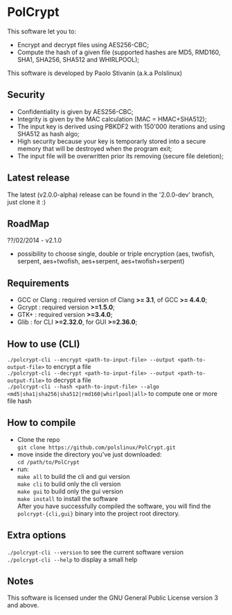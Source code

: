 PolCrypt
========

This software let you to:
* Encrypt and decrypt files using AES256-CBC;
* Compute the hash of a given file (supported hashes are MD5, RMD160, SHA1, SHA256, SHA512 and WHIRLPOOL);

This software is developed by Paolo Stivanin (a.k.a Polslinux)


Security
--------
* Confidentiality is given by AES256-CBC;
* Integrity is given by the MAC calculation (MAC = HMAC+SHA512);
* The input key is derived using PBKDF2 with 150'000 iterations and using SHA512 as hash algo;
* High security because your key is temporarly stored into a secure memory that will be destroyed when the program exit;
* The input file will be overwritten prior its removing (secure file deletion);


Latest release
--------------
The latest (v2.0.0-alpha) release can be found in the '2.0.0-dev' branch, just clone it :)


RoadMap
-------
??/02/2014 - v2.1.0
* possibility to choose single, double or triple encryption (aes, twofish, serpent, aes+twofish, aes+serpent, aes+twofish+serpent)

Requirements
------------
* GCC or Clang	: required version of Clang **>= 3.1**, of GCC **>= 4.4.0**;
* Gcrypt	: required version **>=1.5.0**;
* GTK+		: required version **>=3.4.0**;
* Glib		: for CLI **>=2.32.0**, for GUI **>=2.36.0**;

How to use (CLI)
---------------
`./polcrypt-cli --encrypt <path-to-input-file> --output <path-to-output-file>` to encrypt a file<br>
`./polcrypt-cli --decrypt <path-to-input-file> --output <path-to-output-file>` to decrypt a file<br>
`./polcrypt-cli --hash <path-to-input-file> --algo <md5|sha1|sha256|sha512|rmd160|whirlpool|all>` to compute one or more file hash<br>


How to compile
--------------
* Clone the repo<br>
`git clone https://github.com/polslinux/PolCrypt.git`<br>
* move inside the directory you've just downloaded:<br>
`cd /path/to/PolCrypt`<br>
* run:<br>
`make all` to build the cli and gui version<br>
`make cli` to build only the cli version<br>
`make gui` to build only the gui version<br>
`make install` to install the software<br>
After you have successfully compiled the software, you will find the `polcrypt-{cli,gui}` binary into the project root directory.


Extra options
-------------
`./polcrypt-cli --version` to see the current software version<br>
`./polcrypt-cli --help` to display a small help<br>


Notes
-----
This software is licensed under the GNU General Public License version 3 and above.
